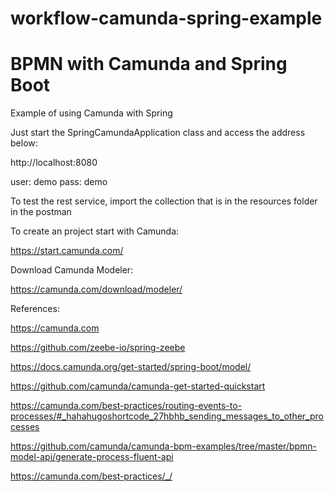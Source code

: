 # workflow-camunda-spring-example
# BPMN with Camunda and Spring Boot

Example of using Camunda with Spring

Just start the SpringCamundaApplication class and access the address below:

http://localhost:8080

user: demo
pass: demo

To test the rest service, import the collection that is in the resources folder in the postman

To create an project start with Camunda:

https://start.camunda.com/

Download Camunda Modeler:

https://camunda.com/download/modeler/

References:

https://camunda.com

https://github.com/zeebe-io/spring-zeebe

https://docs.camunda.org/get-started/spring-boot/model/

https://github.com/camunda/camunda-get-started-quickstart

https://camunda.com/best-practices/routing-events-to-processes/#_hahahugoshortcode_27hbhb_sending_messages_to_other_processes

https://github.com/camunda/camunda-bpm-examples/tree/master/bpmn-model-api/generate-process-fluent-api

https://camunda.com/best-practices/_/
